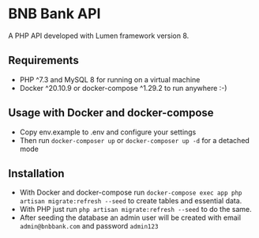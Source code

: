 # BNB Bank API

A PHP API developed with Lumen framework version 8.

## Requirements

-   PHP ^7.3 and MySQL 8 for running on a virtual machine
-   Docker ^20.10.9 or docker-compose ^1.29.2 to run anywhere :-)

## Usage with Docker and docker-compose

-   Copy env.example to .env and configure your settings
-   Then run `docker-composer up` or `docker-composer up -d` for a detached mode

## Installation

-   With Docker and docker-compose run `docker-compose exec app php artisan migrate:refresh --seed` to create tables and essential data.
-   With PHP just run `php artisan migrate:refresh --seed` to do the same.
-   After seeding the database an admin user will be created with email `admin@bnbbank.com` and password `admin123`
